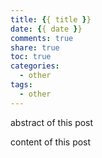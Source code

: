 ```yaml
---
title: {{ title }}
date: {{ date }}
comments: true
share: true
toc: true
categories:
  - other
tags:
  - other
---
```


abstract of this post
<!-- more -->  
content of this post